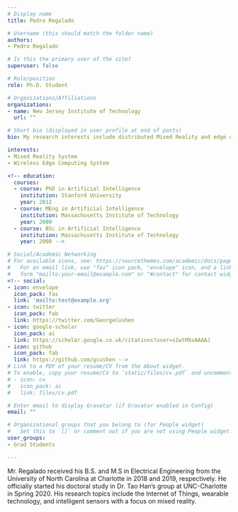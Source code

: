 ```yaml
---
# Display name
title: Pedro Regalado

# Username (this should match the folder name)
authors:
- Pedro Regalado

# Is this the primary user of the site?
superuser: false

# Role/position
role: Ph.D. Student

# Organizations/Affiliations
organizations:
- name: New Jersey Institute of Technology
  url: ""

# Short bio (displayed in user profile at end of posts)
bio: My research interests include distributed Mixed Reality and edge computing systems.

interests:
- Mixed Reality System
- Wireless Edge Computing System

<!-- education:
  courses:
  - course: PhD in Artificial Intelligence
    institution: Stanford University
    year: 2012
  - course: MEng in Artificial Intelligence
    institution: Massachusetts Institute of Technology
    year: 2009
  - course: BSc in Artificial Intelligence
    institution: Massachusetts Institute of Technology
    year: 2008 -->

# Social/Academic Networking
# For available icons, see: https://sourcethemes.com/academic/docs/page-builder/#icons
#   For an email link, use "fas" icon pack, "envelope" icon, and a link in the
#   form "mailto:your-email@example.com" or "#contact" for contact widget.
<!-- social:
- icon: envelope
  icon_pack: fas
  link: 'mailto:test@example.org'
- icon: twitter
  icon_pack: fab
  link: https://twitter.com/GeorgeCushen
- icon: google-scholar
  icon_pack: ai
  link: https://scholar.google.co.uk/citations?user=sIwtMXoAAAAJ
- icon: github
  icon_pack: fab
  link: https://github.com/gcushen -->
# Link to a PDF of your resume/CV from the About widget.
# To enable, copy your resume/CV to `static/files/cv.pdf` and uncomment the lines below.
# - icon: cv
#   icon_pack: ai
#   link: files/cv.pdf

# Enter email to display Gravatar (if Gravatar enabled in Config)
email: ""

# Organizational groups that you belong to (for People widget)
#   Set this to `[]` or comment out if you are not using People widget.
user_groups:
- Grad Students

---
```


Mr. Regalado received his B.S. and M.S in Electrical Engineering from the University of North Carolina at Charlotte in 2018 and 2019, respectively. He officially started his doctoral study in Dr. Tao Han’s group at UNC-Charlotte in Spring 2020. His research topics include the Internet of Things, wearable technology, and intelligent sensors with a focus on mixed reality.


